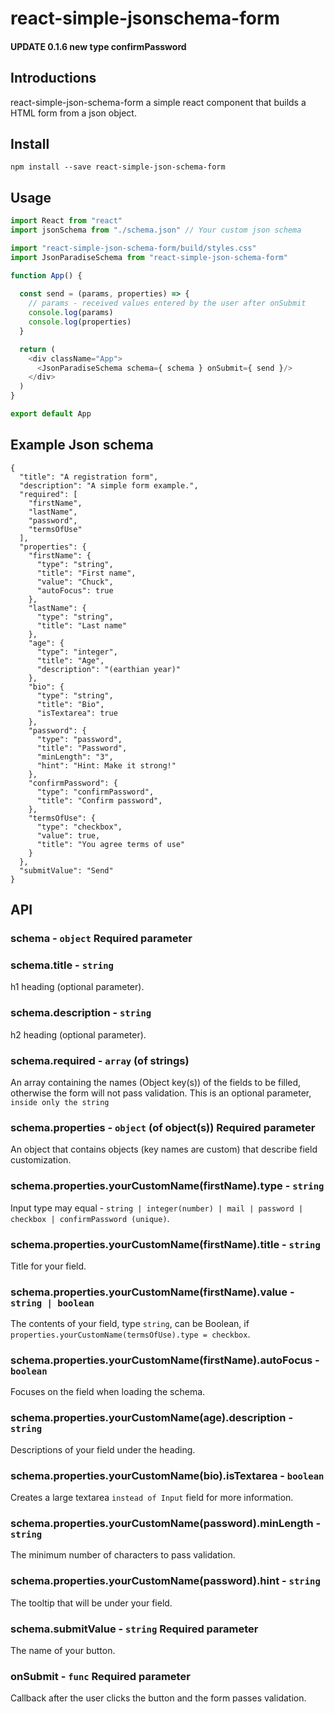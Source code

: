 react-simple-jsonschema-form
============================

#### UPDATE 0.1.6 new type confirmPassword

## Introductions

react-simple-json-schema-form a simple react component that builds a HTML form from a json object.

## Install
```
npm install --save react-simple-json-schema-form
```

## Usage

```js
import React from "react"
import jsonSchema from "./schema.json" // Your custom json schema

import "react-simple-json-schema-form/build/styles.css"
import JsonParadiseSchema from "react-simple-json-schema-form"

function App() {
  
  const send = (params, properties) => {
    // params - received values ​​entered by the user after onSubmit
    console.log(params)
    console.log(properties)
  }

  return (
    <div className="App">
      <JsonParadiseSchema schema={ schema } onSubmit={ send }/>
    </div>
  )
}

export default App
```

## Example Json schema

```json5
{
  "title": "A registration form",
  "description": "A simple form example.",
  "required": [
    "firstName",
    "lastName",
    "password",
    "termsOfUse"
  ],
  "properties": {
    "firstName": {
      "type": "string",
      "title": "First name",
      "value": "Chuck",
      "autoFocus": true
    },
    "lastName": {
      "type": "string",
      "title": "Last name"
    },
    "age": {
      "type": "integer",
      "title": "Age",
      "description": "(earthian year)"
    },
    "bio": {
      "type": "string",
      "title": "Bio",
      "isTextarea": true
    },
    "password": {
      "type": "password",
      "title": "Password",
      "minLength": "3",
      "hint": "Hint: Make it strong!"
    },
    "confirmPassword": {
      "type": "confirmPassword",
      "title": "Confirm password",
    },
    "termsOfUse": {
      "type": "checkbox",
      "value": true,
      "title": "You agree terms of use"
    }
  },
  "submitValue": "Send"
}
```
## API

### schema - ``` object ``` Required parameter

### schema.title - ``` string ```

h1 heading (optional parameter).

### schema.description - ``` string ```

h2 heading (optional parameter).

### schema.required - ``` array ``` (of strings)

An array containing the names (Object key(s)) of the fields to be filled, otherwise the form will not pass validation.
This is an optional parameter, ```inside only the string```

### schema.properties - ``` object ``` (of object(s)) Required parameter

An object that contains objects (key names are custom) that describe field customization.

### schema.properties.yourCustomName(firstName).type - ``` string ```

Input type may equal - ``` string | integer(number) | mail | password | checkbox | confirmPassword (unique) ```.

### schema.properties.yourCustomName(firstName).title - ``` string ```

Title for your field.

### schema.properties.yourCustomName(firstName).value - ``` string | boolean```

The contents of your field, type ``` string ```, can be Boolean, if ```properties.yourCustomName(termsOfUse).type = checkbox```.

### schema.properties.yourCustomName(firstName).autoFocus - ``` boolean ```

Focuses on the field when loading the schema.

### schema.properties.yourCustomName(age).description - ``` string ```

Descriptions of your field under the heading.

### schema.properties.yourCustomName(bio).isTextarea - ``` boolean ```

Creates a large textarea ``` instead of Input ``` field for more information.

### schema.properties.yourCustomName(password).minLength - ``` string ```

The minimum number of characters to pass validation.

### schema.properties.yourCustomName(password).hint - ``` string ```

The tooltip that will be under your field.

### schema.submitValue - ``` string ``` Required parameter

The name of your button.

### onSubmit - ``` func ``` Required parameter

Callback after the user clicks the button and the form passes validation.
